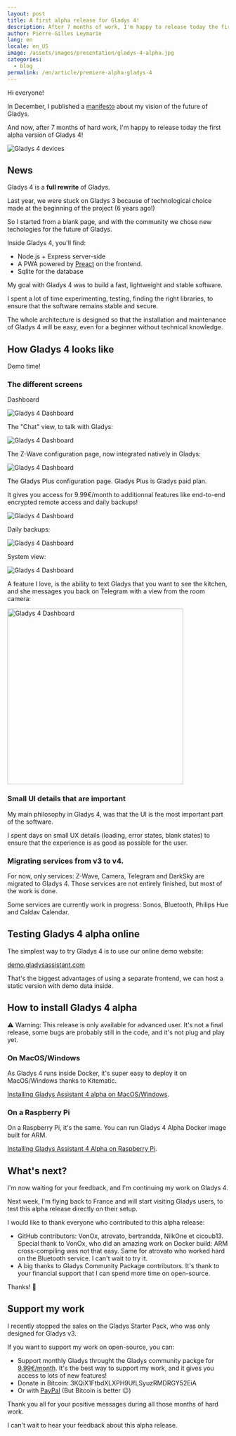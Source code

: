 ```yaml
---
layout: post
title: A first alpha release for Gladys 4!
description: After 7 months of work, I'm happy to release today the first alpha release of Gladys 4, the next major version of Gladys.
author: Pierre-Gilles Leymarie
lang: en
locale: en_US
image: /assets/images/presentation/gladys-4-alpha.jpg
categories:
  - blog
permalink: /en/article/premiere-alpha-gladys-4
---
```


Hi everyone!

In December, I published a [manifesto](https://docs.google.com/document/d/1zqH0vvIRICOiXsgJVHRanInBgJ8aoTWtnrNpyASW9b0/edit?usp=sharing) about my vision of the future of Gladys.

And now, after 7 months of hard work, I'm happy to release today the first alpha version of Gladys 4!

<img src="/assets/images/articles/gladys-4-alpha/gladys-4-mockup-devices.jpg" alt="Gladys 4 devices" class="img-responsive"/>

## News

Gladys 4 is a **full rewrite** of Gladys.

Last year, we were stuck on Gladys 3 because of technological choice made at the beginning of the project (6 years ago!)

So I started from a blank page, and with the community we chose new techologies for the future of Gladys.

Inside Gladys 4, you'll find:

- Node.js + Express server-side
- A PWA powered by [Preact](https://github.com/developit/preact/) on the frontend.
- Sqlite for the database

My goal with Gladys 4 was to build a fast, lightweight and stable software.

I spent a lot of time experimenting, testing, finding the right libraries, to ensure that the software remains stable and secure.

The whole architecture is designed so that the installation and maintenance of Gladys 4 will be easy, even for a beginner without technical knowledge.

## How Gladys 4 looks like

Demo time!

### The different screens

Dashboard

<img src="/assets/images/articles/gladys-4-alpha/dashboard.png" alt="Gladys 4 Dashboard" class="img-responsive"/>

The "Chat" view, to talk with Gladys:

<img src="/assets/images/articles/gladys-4-alpha/chat.png" alt="Gladys 4 Dashboard" class="img-responsive"/>

The Z-Wave configuration page, now integrated natively in Gladys:

<img src="/assets/images/articles/gladys-4-alpha/zwave.png" alt="Gladys 4 Dashboard" class="img-responsive"/>

The Gladys Plus configuration page. Gladys Plus is Gladys paid plan.

It gives you access for 9.99€/month to additionnal features like end-to-end encrypted remote access and daily backups!

<img src="/assets/images/articles/gladys-4-alpha/gladys-plus.png" alt="Gladys 4 Dashboard" class="img-responsive"/>

Daily backups:

<img src="/assets/images/articles/gladys-4-alpha/backups.png" alt="Gladys 4 Dashboard" class="img-responsive"/>

System view:

<img src="/assets/images/articles/gladys-4-alpha/system.png" alt="Gladys 4 Dashboard" class="img-responsive"/>

A feature I love, is the ability to text Gladys that you want to see the kitchen, and she messages you back on Telegram with a view from the room camera:

<img src="/assets/images/articles/gladys-4-alpha/telegram-image.jpg" alt="Gladys 4 Dashboard" class="img-responsive" width="400"/>

### Small UI details that are important

My main philosophy in Gladys 4, was that the UI is the most important part of the software.

I spent days on small UX details (loading, error states, blank states) to ensure that the experience is as good as possible for the user.

### Migrating services from v3 to v4.

For now, only services: Z-Wave, Camera, Telegram and DarkSky are migrated to Gladys 4. Those services are not entirely finished, but most of the work is done.

Some services are currently work in progress: Sonos, Bluetooth, Philips Hue and Caldav Calendar.

## Testing Gladys 4 alpha online

The simplest way to try Gladys 4 is to use our online demo website:

[demo.gladysassistant.com](https://demo.gladysassistant.com/dashboard)

That's the biggest advantages of using a separate frontend, we can host a static version with demo data inside.

## How to install Gladys 4 alpha

⚠️ Warning: This release is only available for advanced user. It's not a final release, some bugs are probably still in the code, and it's not plug and play yet.

### On MacOS/Windows

As Gladys 4 runs inside Docker, it's super easy to deploy it on MacOS/Windows thanks to Kitematic.

[Installing Gladys Assistant 4 alpha on MacOS/Windows](https://documentation.gladysassistant.com/en/installation#macos-windows).

### On a Raspberry Pi

On a Raspberry Pi, it's the same. You can run Gladys 4 Alpha Docker image built for ARM.

[Installing Gladys Assistant 4 Alpha on Raspberry Pi](https://documentation.gladysassistant.com/en/installation#raspberry-pi).

## What's next?

I'm now waiting for your feedback, and I'm continuing my work on Gladys 4.

Next week, I'm flying back to France and will start visiting Gladys users, to test this alpha release directly on their setup.

I would like to thank everyone who contributed to this alpha release:

- GitHub contributors: VonOx, atrovato, bertrandda, NilkOne et cicoub13. Special thank to VonOx, who did an amazing work on Docker build: ARM cross-compiling was not that easy. Same for atrovato who worked hard on the Bluetooth service. I can't wait to try it.
- A big thanks to Gladys Community Package contributors. It's thank to your financial support that I can spend more time on open-source.

Thanks! 🙌

## Support my work

I recently stopped the sales on the Gladys Starter Pack, who was only designed for Gladys v3.

If you want to support my work on open-source, you can:

- Support monthly Gladys throught the Gladys community packge for [9.99€/month](/en/gladys-community-package/). It's the best way to support my work, and it gives you access to lots of new features!
- Donate in Bitcoin: 3KQiX1FtbdXLXPH9UfLSyuzRMDRGY52EiA
- Or with [PayPal](https://www.paypal.me/gladysproject/20) (But Bitcoin is better 😉)

Thank you all for your positive messages during all those months of hard work.

I can't wait to hear your feedback about this alpha release.

